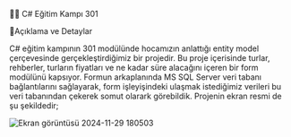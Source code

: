 👨‍💻 C# Eğitim Kampı 301 

📍Açıklama ve Detaylar

C# eğitim kampının 301 modülünde hocamızın anlattığı entity model çerçevesinde gerçekleştirdiğimiz bir projedir. Bu proje içerisinde turlar, rehberler, turların fiyatları ve ne kadar süre alacağını içeren bir form modülünü kapsıyor.
Formun arkaplanında MS SQL Server veri tabanı bağlantılarını sağlayarak, form işleyişindeki ulaşmak istediğimiz verileri bu veri tabanından çekerek somut olarark görebildik.
Projenin ekran resmi de şu şekildedir; 

![Ekran görüntüsü 2024-11-29 180503](https://github.com/user-attachments/assets/7c7288fd-950a-4b7f-b7c1-2b1a3a9d802c)
